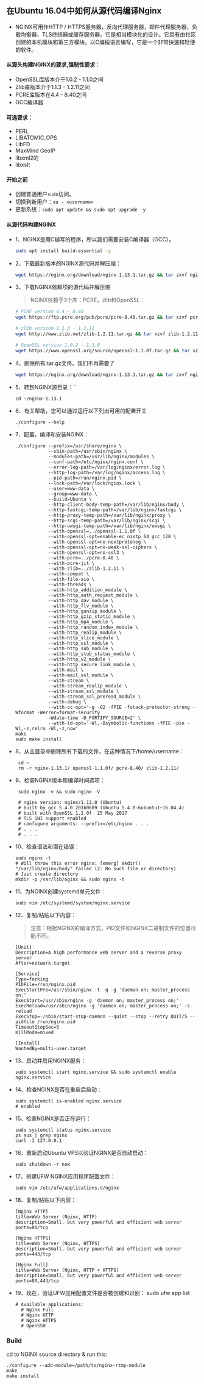 ##  在Ubuntu 16.04中如何从源代码编译Nginx
+   NGINX可用作HTTP / HTTPS服务器，反向代理服务器，邮件代理服务器，负载均衡器，TLS终结器或缓存服务器。它是相当模块化的设计。它具有由社区创建的本机模块和第三方模块。以C编程语言编写，它是一个非常快速和轻便的软件。
####    从源头构建NGINX的要求,强制性要求：
+   OpenSSL库版本介于1.0.2 - 1.1.0之间
+   Zlib库版本介于1.1.3 - 1.2.11之间
+   PCRE库版本在4.4 - 8.40之间
+   GCC编译器
####    可选要求：
+   PERL
+   LIBATOMIC_OPS
+   LibFD
+   MaxMind GeoIP
+   libxml2的
+   libxslt
####    开始之前
+   创建普通用户`sudo`访问。
+   切换到新用户：`su - <username>`
+   更新系统：`sudo apt update && sudo apt upgrade -y`
####    从源代码构建NGINX
+   1、NGINX是用C编写的程序，所以我们需要安装C编译器（GCC）。

    ```bash
    sudo apt install build-essential -y
    ```
+   2、下载最新版本的NGINX源代码并解压缩：

     ```bash
     wget https://nginx.org/download/nginx-1.13.1.tar.gz && tar zxvf nginx-1.13.1.tar.gz
     ```
+   3、下载NGINX依赖项的源代码并解压缩
    > NGINX依赖于3个库：PCRE，zlib和OpenSSL：
    
    ```bash
    # PCRE version 4.4 - 8.40
    wget https://ftp.pcre.org/pub/pcre/pcre-8.40.tar.gz && tar xzvf pcre-8.40.tar.gz
    
    # zlib version 1.1.3 - 1.2.11
    wget http://www.zlib.net/zlib-1.2.11.tar.gz && tar xzvf zlib-1.2.11.tar.gz
    
    # OpenSSL version 1.0.2 - 1.1.0
    wget https://www.openssl.org/source/openssl-1.1.0f.tar.gz && tar xzvf openssl-1.1.0f.tar.gz
    ```
    
+   4、删除所有.tar.gz文件。我们不再需要了

    ```bash
    wget https://nginx.org/download/nginx-1.13.1.tar.gz && tar zxvf nginx-1.13.1.tar.gz
    ```

+   5、转到NGINX源目录：``

        cd ~/nginx-1.13.1

+   6、有关帮助，您可以通过运行以下列出可用的配置开关

        ./configure --help

+   7、配置，编译和安装NGINX：

        ./configure --prefix=/usr/share/nginx \
                    --sbin-path=/usr/sbin/nginx \
                    --modules-path=/usr/lib/nginx/modules \
                    --conf-path=/etc/nginx/nginx.conf \
                    --error-log-path=/var/log/nginx/error.log \
                    --http-log-path=/var/log/nginx/access.log \
                    --pid-path=/run/nginx.pid \
                    --lock-path=/var/lock/nginx.lock \
                    --user=www-data \
                    --group=www-data \
                    --build=Ubuntu \
                    --http-client-body-temp-path=/var/lib/nginx/body \
                    --http-fastcgi-temp-path=/var/lib/nginx/fastcgi \
                    --http-proxy-temp-path=/var/lib/nginx/proxy \
                    --http-scgi-temp-path=/var/lib/nginx/scgi \
                    --http-uwsgi-temp-path=/var/lib/nginx/uwsgi \
                    --with-openssl=../openssl-1.1.0f \
                    --with-openssl-opt=enable-ec_nistp_64_gcc_128 \
                    --with-openssl-opt=no-nextprotoneg \
                    --with-openssl-opt=no-weak-ssl-ciphers \
                    --with-openssl-opt=no-ssl3 \
                    --with-pcre=../pcre-8.40 \
                    --with-pcre-jit \
                    --with-zlib=../zlib-1.2.11 \
                    --with-compat \
                    --with-file-aio \
                    --with-threads \
                    --with-http_addition_module \
                    --with-http_auth_request_module \
                    --with-http_dav_module \
                    --with-http_flv_module \
                    --with-http_gunzip_module \
                    --with-http_gzip_static_module \
                    --with-http_mp4_module \
                    --with-http_random_index_module \
                    --with-http_realip_module \
                    --with-http_slice_module \
                    --with-http_ssl_module \
                    --with-http_sub_module \
                    --with-http_stub_status_module \
                    --with-http_v2_module \
                    --with-http_secure_link_module \
                    --with-mail \
                    --with-mail_ssl_module \
                    --with-stream \
                    --with-stream_realip_module \
                    --with-stream_ssl_module \
                    --with-stream_ssl_preread_module \
                    --with-debug \
                    --with-cc-opt='-g -O2 -fPIE -fstack-protector-strong -Wformat -Werror=format-security 
                    -Wdate-time -D_FORTIFY_SOURCE=2' \
                    --with-ld-opt='-Wl,-Bsymbolic-functions -fPIE -pie -Wl,-z,relro -Wl,-z,now'
        make 
        sudo make install
    
+   8、从主目录中删除所有下载的文件，在这种情况下/home/username：

         cd ~
         rm -r nginx-1.13.1/ openssl-1.1.0f/ pcre-8.40/ zlib-1.2.11/

+   9、检查NGINX版本和编译时间选项：

         sudo nginx -v && sudo nginx -V
         
         # nginx version: nginx/1.13.0 (Ubuntu)
         # built by gcc 5.4.0 20160609 (Ubuntu 5.4.0-6ubuntu1~16.04.4)
         # built with OpenSSL 1.1.0f  25 May 2017
         # TLS SNI support enabled
         # configure arguments: --prefix=/etc/nginx . . .
         # . . .
         # . . .  
         
+   10、检查语法和潜在错误：

        sudo nginx -t
        # Will throw this error nginx: [emerg] mkdir() "/var/lib/nginx/body" failed (2: No such file or directory)
        # Just create directory
        mkdir -p /var/lib/nginx && sudo nginx -t
        
+   11、为NGINX创建systemd单元文件：

        sudo vim /etc/systemd/system/nginx.service
    
+   12、复制/粘贴以下内容：
    > 注意：根据NGINX的编译方式，PID文件和NGINX二进制文件的位置可能不同。
    
        [Unit]
        Description=A high performance web server and a reverse proxy server
        After=network.target
        
        [Service]
        Type=forking
        PIDFile=/run/nginx.pid
        ExecStartPre=/usr/sbin/nginx -t -q -g 'daemon on; master_process on;'
        ExecStart=/usr/sbin/nginx -g 'daemon on; master_process on;'
        ExecReload=/usr/sbin/nginx -g 'daemon on; master_process on;' -s reload
        ExecStop=-/sbin/start-stop-daemon --quiet --stop --retry QUIT/5 --pidfile /run/nginx.pid
        TimeoutStopSec=5
        KillMode=mixed
        
        [Install]
        WantedBy=multi-user.target
        
+   13、启动并启用NGINX服务：

        sudo systemctl start nginx.service && sudo systemctl enable nginx.service
        
+   14、检查NGINX是否在重启后启动：

        sudo systemctl is-enabled nginx.service
        # enabled
        
+   15、检查NGINX是否正在运行：

        sudo systemctl status nginx.service
        ps aux | grep nginx
        curl -I 127.0.0.1
    
+   16、重新启动Ubuntu VPS以验证NGINX是否自动启动：

        sudo shutdown -r now
        
+   17、创建UFW NGINX应用程序配置文件：    

        sudo vim /etc/ufw/applications.d/nginx
        
+   18、复制/粘贴以下内容：   

        [Nginx HTTP]
        title=Web Server (Nginx, HTTP)
        description=Small, but very powerful and efficient web server
        ports=80/tcp
        
        [Nginx HTTPS]
        title=Web Server (Nginx, HTTPS)
        description=Small, but very powerful and efficient web server
        ports=443/tcp
        
        [Nginx Full]
        title=Web Server (Nginx, HTTP + HTTPS)
        description=Small, but very powerful and efficient web server
        ports=80,443/tcp
    
+   19、现在，验证UFW应用配置文件是否被创建和识别：
        sudo ufw app list
        
        # Available applications:
          # Nginx Full
          # Nginx HTTP
          # Nginx HTTPS
          # OpenSSH
          
### Build

cd to NGINX source directory & run this:

    ./configure --add-module=/path/to/nginx-rtmp-module
    make
    make install    
